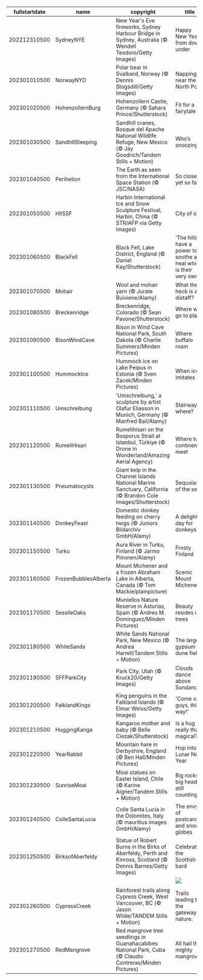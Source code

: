 |fullstartdate|name|copyright|title|image|
|--|--|--|--|--|
202212310500|SydneyNYE|New Year's Eve fireworks, Sydney Harbour Bridge in Sydney, Australia (© Wendell Teodoro/Getty Images)|Happy New Year’s from down under|![](/en-CA/2023/01/202212310500SydneyNYE.jpg)|
202301010500|NorwayNYD|Polar bear in Svalbard, Norway (© Dennis Stogsdill/Getty Images)|Napping near the North Pole|![](/en-CA/2023/01/202301010500NorwayNYD.jpg)|
202301020500|HohenzollernBurg|Hohenzollern Castle, Germany (© Sahara Prince/Shutterstock)|Fit for a fairytale|![](/en-CA/2023/01/202301020500HohenzollernBurg.jpg)|
202301030500|SandhillSleeping|Sandhill cranes, Bosque del Apache National Wildlife Refuge, New Mexico (© Jay Goodrich/Tandem Stills + Motion)|Who’s snoozing?|![](/en-CA/2023/01/202301030500SandhillSleeping.jpg)|
202301040500|Perihelion|The Earth as seen from the International Space Station (© JSC/NASA)|So close, yet so far|![](/en-CA/2023/01/202301040500Perihelion.jpg)|
202301050500|HIISSF|Harbin International Ice and Snow Sculpture Festival, Harbin, China (© STR/AFP via Getty Images)|City of ice|![](/en-CA/2023/01/202301050500HIISSF.jpg)|
202301060500|BlackFell|Black Fell, Lake District, England (© Daniel Kay/Shutterstock)|‘The hills have a power to soothe and heal which is their very own.’|![](/en-CA/2023/01/202301060500BlackFell.jpg)|
202301070500|Mohair|Wool and mohair yarn (© Jurate Buiviene/Alamy)|What the heck is a distaff?|![](/en-CA/2023/01/202301070500Mohair.jpg)|
202301080500|Breckenridge|Breckenridge, Colorado (© Sean Pavone/Shutterstock)|Where we go to play|![](/en-CA/2023/01/202301080500Breckenridge.jpg)|
202301090500|BisonWindCave|Bison in Wind Cave National Park, South Dakota (© Charlie Summers/Minden Pictures)|Where buffalo roam|![](/en-CA/2023/01/202301090500BisonWindCave.jpg)|
202301100500|HummockIce|Hummock ice on Lake Peipus in Estonia (© Sven Zacek/Minden Pictures)|When ice imitates art|![](/en-CA/2023/01/202301100500HummockIce.jpg)|
202301110500|Umschreibung|'Umschreibung,' a sculpture by artist Olafur Eliasson in Munich, Germany (© Manfred Bail/Alamy)|Stairway to where?|![](/en-CA/2023/01/202301110500Umschreibung.jpg)|
202301120500|RumeliHisari|Rumelihisarı on the Bosporus Strait at Istanbul, Türkiye (© Drone in Wonderland/Amazing Aerial Agency)|Where two continents meet|![](/en-CA/2023/01/202301120500RumeliHisari.jpg)|
202301130500|Pneumatocysts|Giant kelp in the Channel Islands National Marine Sanctuary, California (© Brandon Cole Images/Shutterstock)|Sequoias of the sea|![](/en-CA/2023/01/202301130500Pneumatocysts.jpg)|
202301140500|DonkeyFeast|Domestic donkey feeding on cherry twigs (© Juniors Bildarchiv GmbH/Alamy)|A delightful day for donkeys|![](/en-CA/2023/01/202301140500DonkeyFeast.jpg)|
202301150500|Turku|Aura River in Turku, Finland (© Jarmo Piironen/Alamy)|Frosty Finland|![](/en-CA/2023/01/202301150500Turku.jpg)|
202301160500|FrozenBubblesAlberta|Mount Michener and a frozen Abraham Lake in Alberta, Canada (© Tom Mackie/plainpicture)|Scenic Mount Michener|![](/en-CA/2023/01/202301160500FrozenBubblesAlberta.jpg)|
202301170500|SessileOaks|Muniellos Nature Reserve in Asturias, Spain (© Andres M. Dominguez/Minden Pictures)|Beauty resides in trees|![](/en-CA/2023/01/202301170500SessileOaks.jpg)|
202301180500|WhiteSands|White Sands National Park, New Mexico (© Andrea Harrell/Tandem Stills + Motion)|The largest gypsum dune field|![](/en-CA/2023/01/202301180500WhiteSands.jpg)|
202301190500|SFFParkCity|Park City, Utah (© Kruck20/Getty Images)|Clouds dance above Sundance|![](/en-CA/2023/01/202301190500SFFParkCity.jpg)|
202301200500|FalklandKings|King penguins in the Falkland Islands (© Elmar Weiss/Getty Images)|'Come on, guys, this way!'|![](/en-CA/2023/01/202301200500FalklandKings.jpg)|
202301210500|HuggingKanga|Kangaroo mother and baby (© Belle Ciezak/Shutterstock)|Is a hug really that magical?|![](/en-CA/2023/01/202301210500HuggingKanga.jpg)|
202301220500|YearRabbit|Mountain hare in Derbyshire, England (© Ben Hall/Minden Pictures)|Hop into Lunar New Year|![](/en-CA/2023/01/202301220500YearRabbit.jpg)|
202301230500|SunriseMoai|Moai statues on Easter Island, Chile (© Karine Aigner/Tandem Stills + Motion)|Big rocks, big heads, still counting?|![](/en-CA/2023/01/202301230500SunriseMoai.jpg)|
202301240500|ColleSantaLucia|Colle Santa Lucia in the Dolomites, Italy (© mauritius images GmbH/Alamy)|The envy of postcards and snow globes|![](/en-CA/2023/01/202301240500ColleSantaLucia.jpg)|
202301250500|BirksofAberfeldy|Statue of Robert Burns in the Birks of Aberfeldy, Perth and Kinross, Scotland (© Dennis Barnes/Getty Images)|Celebrating the Scottish bard|![](/en-CA/2023/01/202301250500BirksofAberfeldy.jpg)|
||||![](/en-CA/2023/01/.jpg)|
202301260500|CypressCreek|Rainforest trails along Cypress Creek, West Vancouver, BC (© Jason Wilde/TANDEM Stills + Motion)|Trails leading to the gateway of nature.|![](/en-CA/2023/01/202301260500CypressCreek.jpg)|
202301270500|RedMangrove|Red mangrove tree seedlings in Guanahacabibes National Park, Cuba (© Claudio Contreras/Minden Pictures)|All hail the mighty mangrove!|![](/en-CA/2023/01/202301270500RedMangrove.jpg)|
